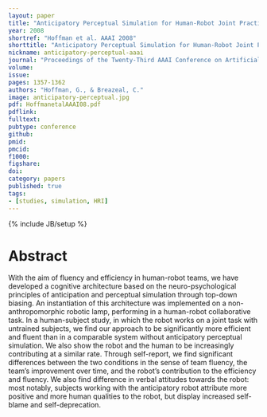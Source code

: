 ```yaml
---
layout: paper
title: "Anticipatory Perceptual Simulation for Human-Robot Joint Practice: Theory and Application Study"
year: 2008
shortref: "Hoffman et al. AAAI 2008"
shorttitle: "Anticipatory Perceptual Simulation for Human-Robot Joint Practice"
nickname: anticipatory-perceptual-aaai
journal: "Proceedings of the Twenty-Third AAAI Conference on Artificial Intelligence"
volume:
issue: 
pages: 1357-1362
authors: "Hoffman, G., & Breazeal, C."
image: anticipatory-perceptual.jpg
pdf: HoffmanetalAAAI08.pdf
pdflink: 
fulltext:  
pubtype: conference
github: 
pmid:  
pmcid: 
f1000: 
figshare: 
doi:
category: papers
published: true
tags:
- [studies, simulation, HRI]
---
```

{% include JB/setup %}

# Abstract 

With the aim of fluency and efficiency in human-robot teams,
we have developed a cognitive architecture based on the
neuro-psychological principles of anticipation and perceptual
simulation through top-down biasing. An instantiation of
this architecture was implemented on a non-anthropomorphic
robotic lamp, performing in a human-robot collaborative task.
In a human-subject study, in which the robot works on a
joint task with untrained subjects, we find our approach to be
significantly more efficient and fluent than in a comparable
system without anticipatory perceptual simulation. We also
show the robot and the human to be increasingly contributing at a similar rate. Through self-report, we find significant
differences between the two conditions in the sense of team
fluency, the team’s improvement over time, and the robot’s
contribution to the efficiency and fluency. We also find difference in verbal attitudes towards the robot: most notably,
subjects working with the anticipatory robot attribute more
positive and more human qualities to the robot, but display
increased self-blame and self-deprecation.

